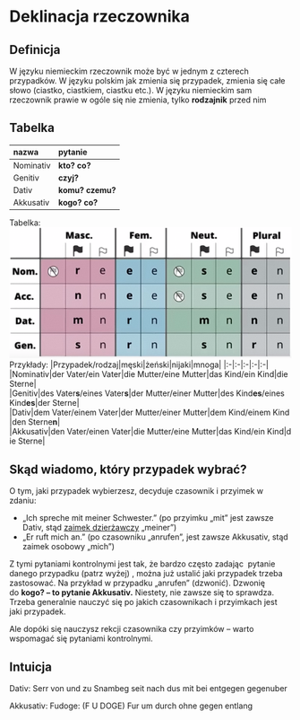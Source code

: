 # Deklinacja rzeczownika
## Definicja
W języku niemieckim rzeczownik może być w jednym z czterech przypadków. W języku polskim jak zmienia się przypadek, zmienia się całe słowo (ciastko, ciastkiem, ciastku etc.). W języku niemieckim sam rzeczownik prawie w ogóle się nie zmienia, tylko **rodzajnik** przed nim

## Tabelka
|nazwa| pytanie |
|:-|:-|
|Nominativ |**kto? co?**|
|Genitiv |**czyj?**|
|Dativ |**komu? czemu?**|
|Akkusativ |**kogo? co?**|
Tabelka:
![Pasted image 20221107104627](../../../attachments/Pasted%20image%2020221107104627.png)
Przykłady:
|Przypadek/rodzaj|męski|żeński|nijaki|mnoga|
|:-|:-|:-|:-|:-|
|Nominativ|der Vater/ein Vater|die Mutter/eine Mutter|das Kind/ein Kind|die Sterne|
|Genitiv|des Vater**s**/eines Vater**s**|der Mutter/einer Mutter|des Kind**es**/eines Kind**es**|der Sterne|
|Dativ|dem Vater/einem Vater|der Mutter/einer Mutter|dem Kind/einem Kind|den Sterne**n**|
|Akkusativ|den Vater/einen Vater|die Mutter/eine Mutter|das Kind/ein Kind|die Sterne|

## Skąd wiadomo, który przypadek wybrać?

O tym, jaki przypadek wybierzesz, decyduje czasownik i przyimek w zdaniu:

-   „Ich spreche mit meiner Schwester.” (po przyimku „mit” jest zawsze Dativ, stąd [zaimek dzierżawczy](Zaimki%20dzerżawcze.md) „meiner”)
-   „Er ruft mich an.” (po czasowniku „anrufen”, jest zawsze Akkusativ, stąd zaimek osobowy „mich”)

Z tymi pytaniami kontrolnymi jest tak, że bardzo często zadając  pytanie danego przypadku (patrz wyżej) , można już ustalić jaki przypadek trzeba zastosować. Na przykład w przypadku „anrufen” (dzwonić). Dzwonię do **kogo? – to pytanie Akkusativ.** Niestety, nie zawsze się to sprawdza. Trzeba generalnie nauczyć się po jakich czasownikach i przyimkach jest jaki przypadek.

Ale dopóki się nauczysz rekcji czasownika czy przyimków – warto wspomagać się pytaniami kontrolnymi.

## Intuicja
Dativ:
Serr von und zu Snambeg
seit
nach
dus
mit
bei
entgegen
gegenuber

Akkusativ:
Fudoge: (F U DOGE)
Fur
um
durch
ohne
gegen
entlang
